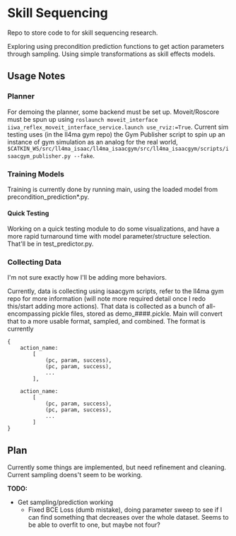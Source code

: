# Skill Sequencing

Repo to store code to for skill sequencing research.

Exploring using precondition prediction functions to get action parameters through sampling. Using simple transformations as skill effects models. 

## Usage Notes

### Planner
For demoing the planner, some backend must be set up. Moveit/Roscore must be spun up using ```roslaunch moveit_interface iiwa_reflex_moveit_interface_service.launch use_rviz:=True```. Current sim testing uses (in the ll4ma gym repo) the Gym Publisher script to spin up an instance of gym simulation as an analog for the real world, ``` $CATKIN_WS/src/ll4ma_isaac/ll4ma_isaacgym/src/ll4ma_isaacgym/scripts/isaacgym_publisher.py --fake```.

### Training Models

Training is currently done by running main, using the loaded model from precondition_prediction*.py. 

#### Quick Testing

Working on a quick testing module to do some visualizations, and have a more rapid turnaround time with model parameter/structure selection. That'll be in test_predictor.py.

### Collecting Data
I'm not sure exactly how I'll be adding more behaviors.

Currently, data is collecting using isaacgym scripts, refer to the ll4ma gym repo for more information (will note more required detail once I redo this/start adding more actions). That data is collected as a bunch of all-encompassing pickle files, stored as demo_####.pickle. Main will convert that to a more usable format, sampled, and combined. The format is currently 
```
{
    action_name: 
        [
            (pc, param, success), 
            (pc, param, success), 
            ...
        ],

    action_name: 
        [
            (pc, param, success), 
            (pc, param, success), 
            ...
        ] 
}

```
###

## Plan

Currently some things are implemented, but need refinement and cleaning. Current sampling doens't seem to be working. 

**TODO:** 
- Get sampling/prediction working
    - Fixed BCE Loss (dumb mistake), doing parameter sweep to see if I can find something that decreases over the whole dataset. Seems to be able to overfit to one, but maybe not four?